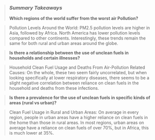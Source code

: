 > ### ***Summary Takeaways***
> **Which regions of the world suffer from the worst air Pollution?**

> Pollution Levels Around the World: PM2.5 pollution levels are higher in Asia, followed by Africa. North America has lower pollution levels compared to other continents. Interestingly, these trends remain the same for both rural and urban areas around the globe.

> **Is there a relationship between the use of unclean fuels in households and certain illnesses?**

> Household Clean Fuel Usage and Deaths From Air-Pollution Related Causes: On the whole, these two seem fairly uncorrelated, but when looking specifically at lower respiratory diseases, there seems to be a slight negative correlation between reliance on clean fuels in the household and deaths from these infections.

> **Is there a prevalence for the use of unclean fuels in specific kinds of areas (rural vs urban)?**

> Clean Fuel Usage in Rural and Urban Areas: On average in every region, people in urban areas have a higher reliance on clean fuels in the home than those in rural areas. In most regions, urban areas on average have a reliance on clean fuels of over 70%, but in Africa, this is much lower at 35%.

